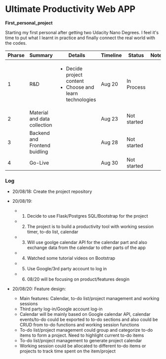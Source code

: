 # Ultimate Productivity Web APP
**First_personal_project**

Starting my first personal after getting two Udacity Nano Degrees. I feel it's time to put what I learnt in practice and finally connect the real world with the codes.

|Pharse|Summary|Details|Timeline|Status|Note|
| -----| ----- |------- | ------ | -----| -- |
|1 |R&D|<ul><li>Decide project content</li> <li>Choose and learn technologies</li></ul>| Aug 20|In Process||
|2| Material and data collection||Aug 23|Not started||
|3| Backend and Frontend buidling||Aug 28|Not started||
|4|	Go-Live||Aug 30|Not started||

### Log

* 20/08/18: Create the project repository
* 20/08/19: 
  * 1. Decide to use Flask/Postgres SQL/Bootstrap for the project
  * 2. The project is to build a productivity tool with working session timer, to-do list, calendar
  * 3. Will use goolge calendar API for the calendar part and also exchange data from the calendar to other parts of the app
  * 4. Watched some tutorial videos on Bootstrap
  * 5. Use Google/3rd party account to log in 
  * 6. 08/20 will be focusing on product/features desgin


* 20/08/20:
  Feature design:
  * Main features: Calendar, to-do list/project management and working sessions
  * Third party log-in/Google account log-in
  * Calendar will be mainly based on Google calendar API, calendar events/to-do could be exported to to-do sections and also could be CRUD from to-do functions and working session functions
  * To-do list/project management could group and categorize to-do items to form a project. Need to highlight current to-do items
  * To-do list/project management to generate project calendar
  * Working session could be allocated to different to-do items or projects to track time spent on the item/project
  
  
